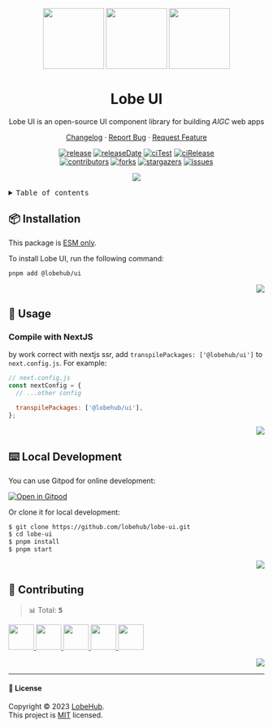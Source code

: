 <a name="readme-top"></a>

<div align="center">

<img height="120" src="https://npm.elemecdn.com/@lobehub/assets-logo@1.0.0/assets/logo-3d.webp">
<img height="120" src="https://gw.alipayobjects.com/zos/kitchen/qJ3l3EPsdW/split.svg">
<img height="120" src="https://npm.elemecdn.com/fluentui-emoji/icons/modern/lollipop.svg">

<h1>Lobe UI</h1>

Lobe UI is an open-source UI component library for building _AIGC_ web apps

[Changelog](./CHANGELOG.md) · [Report Bug][issues-url] · [Request Feature][issues-url]

<!-- SHIELD GROUP -->

[![release][release-shield]][release-url]
[![releaseDate][release-date-shield]][release-date-url]
[![ciTest][ci-test-shield]][ci-test-url]
[![ciRelease][ci-release-shield]][ci-release-url] <br/>
[![contributors][contributors-shield]][contributors-url]
[![forks][forks-shield]][forks-url]
[![stargazers][stargazers-shield]][stargazers-url]
[![issues][issues-shield]][issues-url]

![](https://raw.githubusercontent.com/andreasbm/readme/master/assets/lines/rainbow.png)

</div>

<details>
<summary><kbd>Table of contents</kbd></summary>

#### TOC

- [📦 Installation](#-installation)

- [🤯 Usage](#-usage)

  - [Compile with NextJS](#compile-with-nextjs)

- [⌨️ Local Development](#️-local-development)

- [🤝 Contributing](#-contributing)

####

</details>

## 📦 Installation

This package is [ESM only](https://gist.github.com/sindresorhus/a39789f98801d908bbc7ff3ecc99d99c).

To install Lobe UI, run the following command:

```bash
pnpm add @lobehub/ui
```

<div align="right">

[![][back-to-top]](#readme-top)

</div>

## 🤯 Usage

### Compile with NextJS

by work correct with nextjs ssr, add `transpilePackages: ['@lobehub/ui']` to `next.config.js`. For example:

```js
// next.config.js
const nextConfig = {
  // ...other config

  transpilePackages: ['@lobehub/ui'],
};
```

<div align="right">

[![][back-to-top]](#readme-top)

</div>

## ⌨️ Local Development

You can use Gitpod for online development:

[![Open in Gitpod](https://gitpod.io/button/open-in-gitpod.svg)][gitpod-url]

Or clone it for local development:

```bash
$ git clone https://github.com/lobehub/lobe-ui.git
$ cd lobe-ui
$ pnpm install
$ pnpm start
```

<div align="right">

[![][back-to-top]](#readme-top)

</div>

## 🤝 Contributing

<!-- CONTRIBUTION GROUP -->

> 📊 Total: <kbd>**5**</kbd>

<a href="https://github.com/canisminor1990" title="canisminor1990">
  <img src="https://avatars.githubusercontent.com/u/17870709?v=4" width="50" />
</a>
<a href="https://github.com/arvinxx" title="arvinxx">
  <img src="https://avatars.githubusercontent.com/u/28616219?v=4" width="50" />
</a>
<a href="https://github.com/apps/dependabot" title="dependabot[bot]">
  <img src="https://avatars.githubusercontent.com/in/29110?v=4" width="50" />
</a>
<a href="https://github.com/actions-user" title="actions-user">
  <img src="https://avatars.githubusercontent.com/u/65916846?v=4" width="50" />
</a>
<a href="https://github.com/meganjohnson96" title="meganjohnson96">
  <img src="https://avatars.githubusercontent.com/u/136729222?v=4" width="50" />
</a>

<!-- CONTRIBUTION END -->

<div align="right">

[![][back-to-top]](#readme-top)

</div>

---

#### 📝 License

Copyright © 2023 [LobeHub][profile-url]. <br />
This project is [MIT](./LICENSE) licensed.

<!-- LINK GROUP -->

[profile-url]: https://github.com/lobehub
[gitpod-url]: https://gitpod.io/#https://github.com/lobehub/lobe-ui

<!-- SHIELD LINK GROUP -->

[back-to-top]: https://img.shields.io/badge/-BACK_TO_TOP-151515?style=flat-square

<!-- release -->

[release-shield]: https://img.shields.io/npm/v/@lobehub/ui?label=%F0%9F%A4%AF%20NPM
[release-url]: https://www.npmjs.com/package/@lobehub/ui

<!-- releaseDate -->

[release-date-shield]: https://img.shields.io/github/release-date/lobehub/lobe-ui?style=flat
[release-date-url]: https://github.com/lobehub/lobe-ui/releases

<!-- ciTest -->

[ci-test-shield]: https://github.com/lobehub/lobe-ui/workflows/Test%20CI/badge.svg
[ci-test-url]: https://github.com/lobehub/lobe-ui/actions?query=workflow%3ATest%20CI

<!-- ciRelease -->

[ci-release-shield]: https://github.com/lobehub/lobe-ui/workflows/Release%20CI/badge.svg
[ci-release-url]: https://github.com/lobehub/lobe-ui/actions?query=workflow%3ARelease%20CI

<!-- contributors -->

[contributors-shield]: https://img.shields.io/github/contributors/lobehub/lobe-ui.svg?style=flat
[contributors-url]: https://github.com/lobehub/lobe-ui/graphs/contributors

<!-- forks -->

[forks-shield]: https://img.shields.io/github/forks/lobehub/lobe-ui.svg?style=flat
[forks-url]: https://github.com/lobehub/lobe-ui/network/members

<!-- stargazers -->

[stargazers-shield]: https://img.shields.io/github/stars/lobehub/lobe-ui.svg?style=flat
[stargazers-url]: https://github.com/lobehub/lobe-ui/stargazers

<!-- issues -->

[issues-shield]: https://img.shields.io/github/issues/lobehub/lobe-ui.svg?style=flat
[issues-url]: https://github.com/lobehub/lobe-ui/issues/new/choose

